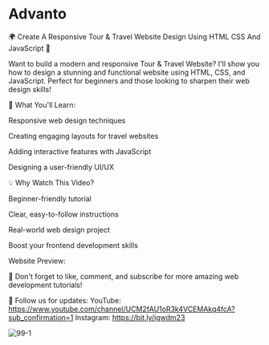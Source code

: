 # Advanto
🌍 Create A Responsive Tour & Travel Website Design Using HTML CSS And JavaScript 🚀

Want to build a modern and responsive Tour & Travel Website? I'll show you how to design a stunning and functional website using HTML, CSS, and JavaScript. Perfect for beginners and those looking to sharpen their web design skills!

🔎 What You'll Learn:

Responsive web design techniques

Creating engaging layouts for travel websites

Adding interactive features with JavaScript

Designing a user-friendly UI/UX

💡 Why Watch This Video?

Beginner-friendly tutorial

Clear, easy-to-follow instructions

Real-world web design project

Boost your frontend development skills

Website Preview:

🔔 Don't forget to like, comment, and subscribe for more amazing web development tutorials!

📢 Follow us for updates:
YouTube: https://www.youtube.com/channel/UCM2fAU1oR3k4VCEMAkq4fcA?sub_confirmation=1
Instagram: https://bit.ly/igwdm23

![99-1](https://github.com/user-attachments/assets/3c1a24e3-582f-4872-99c7-e5e45108d390)


